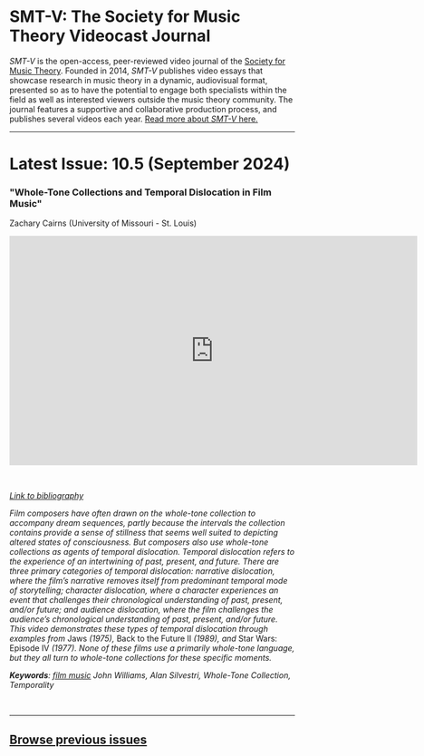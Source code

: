 # SMT-V: The Society for Music Theory Videocast Journal

_SMT-V_ is the open-access, peer-reviewed video journal of the [Society for Music Theory](http://www.societymusictheory.org). Founded in 2014, _SMT-V_ publishes video essays that showcase research in music theory in a dynamic, audiovisual format, presented so as to have the potential to engage both specialists within the field as well as interested viewers outside the music theory community. The journal features a supportive and collaborative production process, and publishes several videos each year. [Read more about _SMT-V_ here.](about)

<hr>

# Latest Issue: 10.5 (September 2024)

### "Whole-Tone Collections and Temporal Dislocation in Film Music"
Zachary Cairns (University of Missouri - St. Louis)
<div class="intrinsic-container intrinsic-container-16x9">
<center><iframe src="https://player.vimeo.com/video/879399783?title=0&byline=0&portrait=0" width="720" height="405" frameborder="0" allow="autoplay; fullscreen" allowfullscreen></iframe></center>
</div><p>&nbsp;</p>

*[Link to bibliography](http://www.smt-v.org/bibliographies/10_5_Cairns.pdf)*

*Film composers have often drawn on the whole-tone collection to accompany dream sequences, partly because the intervals the collection contains provide a sense of stillness that seems well suited to depicting altered states of consciousness. But composers also use whole-tone collections as agents of temporal dislocation. Temporal dislocation refers to the experience of an intertwining of past, present, and future. There are three primary categories of temporal dislocation: narrative dislocation, where the film’s narrative removes itself from predominant temporal mode of storytelling; character dislocation, where a character experiences an event that challenges their chronological understanding of past, present, and/or future; and audience dislocation, where the film challenges the audience’s chronological understanding of past, present, and/or future. This video demonstrates these types of temporal dislocation through examples from* Jaws *(1975),* Back to the Future II *(1989), and* Star Wars: Episode IV *(1977).  None of these films use a primarily whole-tone language, but they all turn to whole-tone collections for these specific moments.*

***Keywords**: [film music](https://www.smt-v.org/teach/film.html) John Williams, Alan Silvestri, Whole-Tone Collection, Temporality*

<!--DOI: [http://doi.org/10.30535/smtv.10.5](http://doi.org/10.30535/smtv.10.5)-->
<p>&nbsp;</p>
<hr>



## [Browse previous issues](archives)
